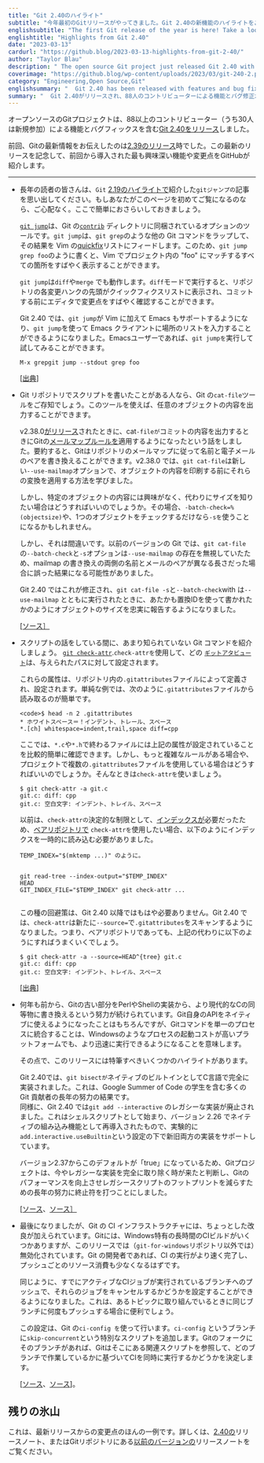 ```yaml
---
title: "Git 2.40のハイライト"
subtitle: "今年最初のGitリリースがやってきました。Git 2.40の新機能のハイライトをご覧ください。"
englishsubtitle: "The first Git release of the year is here! Take a look at some of our highlights on what's new in Git 2.40."
englishtitle: "Highlights from Git 2.40"
date: "2023-03-13"
cardurl: "https://github.blog/2023-03-13-highlights-from-git-2-40/"
author: "Taylor Blau"
description: " The open source Git project just released Git 2.40 with features and bug fixes from over 88 contributors, 30 of them new.  We last caught up with you on the latest in Git when 2.39 was released . To celebrate this most recent release, here’s GitHub’s look at some of the most interesting features and changes introduced since last time.  Longtime readers will recall our coverage of git jump from way back in our Highlights from Git 2.19 post. If you’re new around here, don’t worry: here’s a brief refresher.  git jump is an optional tool that ships with Git in its contrib directory . git jump wraps other Git commands, like git grep and feeds their results into Vim’s quickfix list. This makes it possible to write something like git jump grep foo and have Vim be able to quickly navigate between all matches of “foo” in your project.  git jump also works with diff and merge . When invoked in diff mode, the quickfix list is populated with the beginning of each changed hunk in your repository, allowing you to quickly scan your changes in your editor before committing them. git jump merge , on the other hand, opens Vim to the list of merge conflicts.  In Git 2.40, git jump now supports Emacs in addition to Vim, allowing you to use git jump to populate a list of locations to your Emacs client. If you’re an Emacs user, you can try out git jump by running:  M-x grepgit jump --stdout grep fo"
coverimage: "https://github.blog/wp-content/uploads/2023/03/git-240-2.png?resize=1600%2C850"
category: "Engineering,Open Source,Git"
englishsummary: "  Git 2.40 has been released with features and bug fixes from 88 contributors, including a new tool called git jump, which allows users to quickly navigate between matches and conflicts in Vim and Emacs."
summary: "  Git 2.40がリリースされ、88人のコントリビューターによる機能とバグ修正が行われました。この中には、VimとEmacsでマッチとコンフリクトの間を素早く移動できる新しいツール「git jump」が含まれています。"
---
```


<p>オープンソースのGitプロジェクトは、88以上のコントリビューター（うち30人は新規参加）による機能とバグフィックスを含む<a href="https://lore.kernel.org/git/xmqqjzzkv8xz.fsf@gitster.g/T/#u">Git 2.40をリリース</a>しました。</p>
<p>前回、Gitの最新情報をお伝えしたのは<a href="https://github.blog/2022-12-12-highlights-from-git-2-39/">2.39のリリース</a>時でした。この最新のリリースを記念して、前回から導入された最も興味深い機能や変更点をGitHubが紹介します。</p>
<hr />
<ul>
<li>長年の読者の皆さんは、<code>Git</code> <a href="https://github.blog/2018-09-10-highlights-from-git-2-19/">2.19のハイライトで</a>紹介した<code>gitジャンプの</code>記事を思い出してください。もしあなたがこのページを初めてご覧になるのなら、ご心配なく。ここで簡単におさらいしておきましょう。
<p><code><a href="https://github.com/git/git/tree/v2.40.0/contrib/git-jump">git jump</a></code>は、Git の<code><a href="https://github.com/git/git/tree/v2.40.0/contrib">contrib</a></code> ディレクトリに同梱されているオプションのツールです。<code>git jump</code>は、<code>git grep</code>のような他の Git コマンドをラップして、その結果を Vim の<a href="https://vimdoc.sourceforge.net/htmldoc/quickfix.html">quickfix</a>リストにフィードします。このため、<code>git jump grep foo</code>のように書くと、Vim でプロジェクト内の "foo" にマッチするすべての箇所をすばやく表示することができます。</p>
<p><code>git jump</code>は<code>diff</code>や<code>merge</code> でも動作します。<code>diff</code>モードで実行すると、リポジトリの各変更ハンクの先頭がクイックフィクスリストに表示され、コミットする前にエディタで変更点をすばやく確認することができます。</p>
<p>Git 2.40 では、<code>git jump</code>が Vim に加えて Emacs もサポートするようになり、<code>git jump</code>を使って Emacs クライアントに場所のリストを入力することができるようになりました。Emacsユーザーであれば、<code>git jumpを</code>実行して試してみることができます。</p>
<p><code>M-x grep<RET>git jump --stdout grep foo<RET></code></p>
<p>[<a href="https://github.com/git/git/compare/9ea1378d046d764642718f1b070689072bde4601...9508dfd9f553019c2e3b2869926a0dcaed7a498f">出典</a>]</p>
</li>
<li>
<p>Git リポジトリでスクリプトを書いたことがある人なら、Git の<code>cat-file</code>ツールをご存知でしょう。このツールを使えば、任意のオブジェクトの内容を出力することができます。</p>
<p>v2.38.0<a href="https://github.blog/2022-10-03-highlights-from-git-2-38/">がリリース</a>されたときに、cat<code>-fileが</code>コミットの内容を出力するときにGitの<a href="https://git-scm.com/docs/gitmailmap">メールマップルールを</a>適用するようになったという話をしました。要約すると、Gitはリポジトリのメールマップに従って名前と電子メールのペアを書き換えることができます。v2.38.0 では、<code>git cat-file</code>は新しい<code>--use-mailmap</code>オプションで、オブジェクトの内容を印刷する前にそれらの変換を適用する方法を学びました。</p>
<p>しかし、特定のオブジェクトの内容には興味がなく、代わりにサイズを知りたい場合はどうすればいいのでしょうか。その場合、<code>-batch-check=%(objectsize)</code>や、1つのオブジェクトをチェックするだけなら<code>-sを</code>使うことになるかもしれません。</p>
<p>しかし、それは間違いです。以前のバージョンの Git では、<code>git cat-file</code>の<code>--batch-check</code>と<code>-s</code>オプションは<code>--use-mailmap</code> の存在を無視していたため、mailmap の書き換えの両側の名前とメールのペアが異なる長さだった場合に誤った結果になる可能性がありました。</p>
<p>Git 2.40 ではこれが修正され、<code>git cat-file -s</code>と<code>--batch-check</code>with は<code>--use-mailmap</code> とともに実行されたときに、あたかも置換IDを使って書かれたかのようにオブジェクトのサイズを忠実に報告するようになりました。</p>
<p><a href="https://github.com/git/git/compare/2b4f5a4e4bb102ac8d967cea653ed753b608193c...a797c0ea042af697d82ad475b9f354c4a33a9047">[ソース］</a></p>
</li>
<li>
<p>スクリプトの話をしている間に、あまり知られていない Git コマンドを紹介しましょう。 <code><a href="https://git-scm.com/docs/git-check-attr/2.40.0">git check-attr</a></code>.<code>check-attrを</code>使用して、どの <code><a href="https://git-scm.com/docs/gitattributes/2.40.0">ギットアタビュート</a></code>は、与えられたパスに対して設定されます。</p>
<p>これらの属性は、リポジトリ内の<code>.gitattributes</code>ファイルによって定義され、設定されます。単純な例では、次のように<code>.gitattributes</code>ファイルから読み取るのが簡単です。</p>
<pre><code>&lt;code&gt;$ head -n 2 .gitattributes 
* ホワイトスペース＝！インデント、トレール、スペース 
*.[ch] whitespace=indent,trail,space diff=cpp
</code></pre>
<p>ここでは、<code>*.c</code>や<code>*.h</code>で終わるファイルには上記の属性が設定されていることを比較的簡単に確認できます。しかし、もっと複雑なルールがある場合や、プロジェクトで複数の<code>.gitattributes</code>ファイルを使用している場合はどうすればいいのでしょうか。そんなときは<code>check-attrを</code>使いましょう。</p>
<pre><code>$ git check-attr -a git.c 
git.c: diff: cpp 
git.c: 空白文字: インデント、トレイル、スペース
</code></pre>
<p>以前は、<code>check-attrの</code>決定的な制限として、<a href="https://git-scm.com/docs/gitformat-index/2.40.0">インデックスが</a>必要だったため、<a href="https://git-scm.com/docs/gitglossary/2.40.0#Documentation/gitglossary.txt-aiddefbarerepositoryabarerepository">ベアリポジトリで</a> <code>check-attrを</code>使用したい場合、以下のようにインデックスを一時的に読み込む必要がありました。</p>
<pre><code>TEMP_INDEX="$(mktemp ...)" のように。 

git read-tree --index-output="$TEMP_INDEX" HEAD 
GIT_INDEX_FILE="$TEMP_INDEX" git check-attr ... 
</code></pre>
<p>この種の回避策は、Git 2.40 以降ではもはや必要ありません。Git 2.40 では、<code>check-attr</code>は新たに<code>--source=<tree-ish></code>で<code>.gitattributes</code>をスキャンするようになりました。つまり、ベアリポジトリであっても、上記の代わりに以下のようにすればうまくいくでしょう。</p>
<pre><code>$ git check-attr -a --source=HEAD^{tree} git.c 
git.c: diff: cpp 
git.c: 空白文字: インデント、トレイル、スペース
</code></pre>
<p><a href="https://github.com/git/git/compare/8a40af9cabe2efbb830bf90c864ffda3136926ba...47cfc9bd7d0add617cf6d928e96b7d207be614f1">[出典</a>]</p>
</li>
<li>
<p>何年も前から、Gitの古い部分をPerlやShellの実装から、より現代的なCの同等物に書き換えるという努力が続けられています。Git自身のAPIをネイティブに使えるようになったことはもちろんですが、Gitコマンドを単一のプロセスに統合することは、Windowsのようなプロセスの起動コストが高いプラットフォームでも、より迅速に実行できるようになることを意味します。</p>
<p>その点で、このリリースには特筆すべきいくつかのハイライトがあります。</p>
<p>Git 2.40では、<code>git bisectが</code>ネイティブのビルトインとしてC言語で完全に実装されました。これは、Google Summer of Code の学生を含む多くの Git 貢献者の長年の努力の結果です。<br />
同様に、Git 2.40 では<code>git add --interactive</code> のレガシーな実装が廃止されました。これはシェルスクリプトとして始まり、バージョン 2.26 でネイティブの組み込み機能として再導入されたもので、実験的に<code>add.interactive.useBuiltin</code>という設定の下で新旧両方の実装をサポートしています。</p>
<p>バージョン2.37からこのデフォルトが「true」になっているため、Gitプロジェクトは、今やレガシーな実装を完全に取り除く時が来たと判断し、Gitのパフォーマンスを向上させレガシースクリプトのフットプリントを減らすための長年の努力に終止符を打つことにしました。</p>
<p><a href="https://github.com/git/git/compare/c48035d29b4e524aed3a32f0403676f0d9128863...049141dce971bdbb85b3c6d12aae7254e7ddbe68">[ソース</a>、<a href="https://github.com/git/git/compare/c5f7b2a6fe34bbdd4453be6620e08dbcf1b695fb...5a7d41d849290ceadb02487ec962c5a040391535">ソース］</a></p>
</li>
<li>
<p>最後になりましたが、Git の CI インフラストラクチャには、ちょっとした改良が加えられています。Gitには、Windows特有の長時間のCIビルドがいくつかありますが、このリリースでは（<code>git-for-windows</code>リポジトリ以外では）無効化されています。Git の開発者であれば、CI の実行がより速く完了し、プッシュごとのリソース消費も少なくなるはずです。</p>
<p>同じように、すでにアクティブなCIジョブが実行されているブランチへのプッシュで、それらのジョブをキャンセルするかどうかを設定することができるようになりました。これは、あるトピックに取り組んでいるときに同じブランチに何度もプッシュする場合に便利でしょう。</p>
<p>この設定は、Git の<code>ci-config を</code>使って行います。<code>ci-config</code> というブランチに<code>skip-concurrent</code>という特別なスクリプトを追加します。Gitのフォークにそのブランチがあれば、Gitはそこにある関連スクリプトを参照して、どのブランチで作業しているかに基づいてCIを同時に実行するかどうかを決定します。</p>
<p><a href="https://github.com/git/git/compare/4dbebc36b0893f5094668ddea077d0e235560b16...a0da6deeec16e3a141476dd63d644ed2428476d8">[ソース</a>、<a href="https://github.com/git/git/compare/42f9a60013bd30ed6aee1a5002c26f58a1531f95...eb5b03a9c0a0c8b4d82ece6069821de41b06722b">ソース</a>]。</p>
</li>
</ul>
<h2 id="the-rest-of-the-iceberg">残りの氷山<a href="#the-rest-of-the-iceberg" class="heading-link pl-2 text-italic text-bold" aria-label="The rest of the iceberg"></a></h2>
<p>これは、最新リリースからの変更点のほんの一例です。詳しくは、<a href="https://github.com/git/git/blob/v2.40.0/Documentation/RelNotes/2.40.0.txt">2.40の</a>リリースノート、またはGitリポジトリにある<a href="https://github.com/git/git/tree/v2.40.0/Documentation/RelNotes">以前のバージョンの</a>リリースノートをご覧ください。</p>


